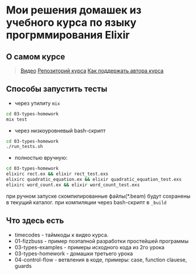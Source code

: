 # Мои решения домашек из учебного курса по языку прогрммирования Elixir

## О самом курсе

> [Видео](https://www.youtube.com/playlist?list=PLYuTgpYrBrVKnzanStbVGD09Cdx4YNEpO)
> [Репозиторий курса](https://github.com/yzh44yzh/elixir_course)
> [Как поддержать автора курса](https://boosty.to/yury.zhloba)


## Способы запустить тесты

- через утилиту `mix`
```sh
cd 03-types-homework
mix test
```

- через низкоуровневый bash-скрипт
```sh
cd 03-types-homework
./run_tests.sh
```

- полностью вручную:
```sh
cd 03-types-homework
elixirc rect.ex && elixir rect_test.exs
elixirc quadratic_equation.ex && elixir quadratic_equation_test.exs
elixirc word_count.ex && elixir word_count_test.exs
```

при ручном запуске скомпилированные файлы(*.beam) будут сохранены
в текущий каталог. при компиляции через bash-скрипт в `_build`


## Что здесь есть

- timecodes - таймкоды к видео курса.
- 01-fizzbuss - пример поэтапной разработки простейшей программы
- 03-types-examples - примеры исходного кода из 2го урока
- 03-types-homework - домашки третьего урока
- 04-control-flow - ветвления в коде, примеры: case, function clauese, guards


